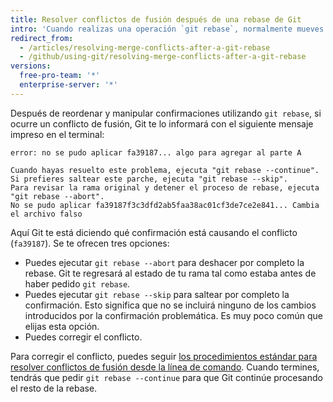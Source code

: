 ```yaml
---
title: Resolver conflictos de fusión después de una rebase de Git
intro: 'Cuando realizas una operación `git rebase`, normalmente mueves confirmaciones de un lado a otro. Por este motivo, puedes generar una situación en la que se introduzca un conflicto de fusión. Esto implica que dos de tus confirmaciones modificaron la misma línea del mismo archivo, y Git no sabe qué cambio aplicar.'
redirect_from:
  - /articles/resolving-merge-conflicts-after-a-git-rebase
  - /github/using-git/resolving-merge-conflicts-after-a-git-rebase
versions:
  free-pro-team: '*'
  enterprise-server: '*'
---
```

Después de reordenar y manipular confirmaciones utilizando `git rebase`, si ocurre un conflicto de fusión, Git te lo informará con el siguiente mensaje impreso en el terminal:

```shell
error: no se pudo aplicar fa39187... algo para agregar al parte A

Cuando hayas resuelto este problema, ejecuta "git rebase --continue".
Si prefieres saltear este parche, ejecuta "git rebase --skip".
Para revisar la rama original y detener el proceso de rebase, ejecuta "git rebase --abort".
No se pudo aplicar fa39187f3c3dfd2ab5faa38ac01cf3de7ce2e841... Cambia el archivo falso
```

Aquí Git te está diciendo qué confirmación está causando el conflicto (`fa39187`). Se te ofrecen tres opciones:

* Puedes ejecutar `git rebase --abort` para deshacer por completo la rebase. Git te regresará al estado de tu rama tal como estaba antes de haber pedido `git rebase`.
* Puedes ejecutar `git rebase --skip` para saltear por completo la confirmación. Esto significa que no se incluirá ninguno de los cambios introducidos por la confirmación problemática. Es muy poco común que elijas esta opción.
* Puedes corregir el conflicto.

Para corregir el conflicto, puedes seguir [los procedimientos estándar para resolver conflictos de fusión desde la línea de comando](/articles/resolving-a-merge-conflict-using-the-command-line). Cuando termines, tendrás que pedir `git rebase --continue` para que Git continúe procesando el resto de la rebase.
